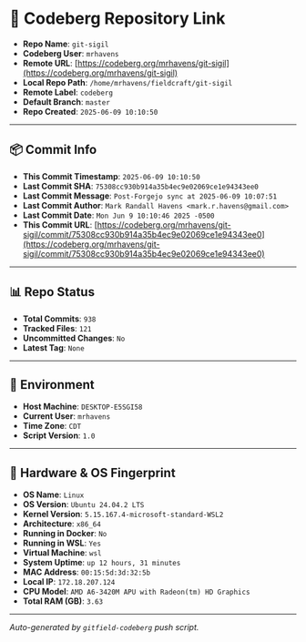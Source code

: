 # 🔗 Codeberg Repository Link

- **Repo Name**: `git-sigil`
- **Codeberg User**: `mrhavens`
- **Remote URL**: [https://codeberg.org/mrhavens/git-sigil](https://codeberg.org/mrhavens/git-sigil)
- **Local Repo Path**: `/home/mrhavens/fieldcraft/git-sigil`
- **Remote Label**: `codeberg`
- **Default Branch**: `master`
- **Repo Created**: `2025-06-09 10:10:50`

---

## 📦 Commit Info

- **This Commit Timestamp**: `2025-06-09 10:10:50`
- **Last Commit SHA**: `75308cc930b914a35b4ec9e02069ce1e94343ee0`
- **Last Commit Message**: `Post-Forgejo sync at 2025-06-09 10:07:51`
- **Last Commit Author**: `Mark Randall Havens <mark.r.havens@gmail.com>`
- **Last Commit Date**: `Mon Jun 9 10:10:46 2025 -0500`
- **This Commit URL**: [https://codeberg.org/mrhavens/git-sigil/commit/75308cc930b914a35b4ec9e02069ce1e94343ee0](https://codeberg.org/mrhavens/git-sigil/commit/75308cc930b914a35b4ec9e02069ce1e94343ee0)

---

## 📊 Repo Status

- **Total Commits**: `938`
- **Tracked Files**: `121`
- **Uncommitted Changes**: `No`
- **Latest Tag**: `None`

---

## 🧭 Environment

- **Host Machine**: `DESKTOP-E5SGI58`
- **Current User**: `mrhavens`
- **Time Zone**: `CDT`
- **Script Version**: `1.0`

---

## 🧬 Hardware & OS Fingerprint

- **OS Name**: `Linux`
- **OS Version**: `Ubuntu 24.04.2 LTS`
- **Kernel Version**: `5.15.167.4-microsoft-standard-WSL2`
- **Architecture**: `x86_64`
- **Running in Docker**: `No`
- **Running in WSL**: `Yes`
- **Virtual Machine**: `wsl`
- **System Uptime**: `up 12 hours, 31 minutes`
- **MAC Address**: `00:15:5d:3d:32:5b`
- **Local IP**: `172.18.207.124`
- **CPU Model**: `AMD A6-3420M APU with Radeon(tm) HD Graphics`
- **Total RAM (GB)**: `3.63`

---

_Auto-generated by `gitfield-codeberg` push script._
